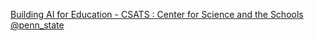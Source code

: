 [Building AI for Education - CSATS : Center for Science and the Schools   @penn_state](https://qi.tc/qi/112332)